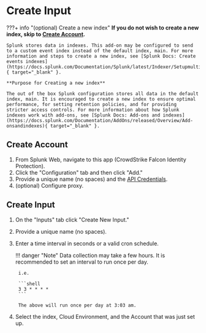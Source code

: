 # Create Input

???+ info "(optional) Create a new index"
    **If you do not wish to create a new index, skip to [Create Account](#create-account).**

    Splunk stores data in indexes. This add-on may be configured to send to a custom event index instead of the default index, main. For more information and steps to create a new index, see [Splunk Docs: Create events indexes](https://docs.splunk.com/Documentation/Splunk/latest/Indexer/Setupmultipleindexes#Create_events_indexes_2){ target="_blank" }.

    **Purpose for Creating a new index**

    The out of the box Splunk configuration stores all data in the default index, main. It is encouraged to create a new index to ensure optimal performance, for setting retention policies, and for providing stricter access controls. For more information about how Splunk indexes work with add-ons, see [Splunk Docs: Add-ons and indexes](https://docs.splunk.com/Documentation/AddOns/released/Overview/Add-onsandindexes){ target="_blank" }.

## Create Account

1. From Splunk Web, navigate to this app (CrowdStrike Falcon Identity Protection).
2. Click the "Configuration" tab and then click "Add."
3. Provide a unique name (no spaces) and the [API Credentials](/quickstart/api-token/).
4. (optional) Configure proxy.

## Create Input

1. On the "Inputs" tab click "Create New Input."
2. Provide a unique name (no spaces).
3. Enter a time interval in seconds or a valid cron schedule.

    !!! danger "Note"
        Data collection may take a few hours. It is recommended to set an interval to run once per day.

        i.e.

        ```shell
        3 3 * * * *
        ```

        The above will run once per day at 3:03 am.

4. Select the index, Cloud Environment, and the Account that was just set up.
